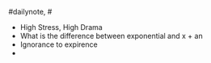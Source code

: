 #dailynote, #
- High Stress, High Drama
- What is the difference between exponential and x + an
- Ignorance to expirence
- 
